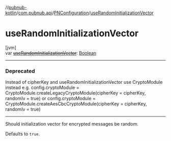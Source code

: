 //[pubnub-kotlin](../../../index.md)/[com.pubnub.api](../index.md)/[PNConfiguration](index.md)/[useRandomInitializationVector](use-random-initialization-vector.md)

# useRandomInitializationVector

[jvm]\
var [~~useRandomInitializationVector~~](use-random-initialization-vector.md): [Boolean](https://kotlinlang.org/api/latest/jvm/stdlib/kotlin/-boolean/index.html)

---

### Deprecated

Instead of cipherKey and useRandomInitializationVector use CryptoModule instead 
            e.g. config.cryptoModule = CryptoModule.createLegacyCryptoModule(cipherKey = cipherKey, randomIv = true) 
            or config.cryptoModule = CryptoModule.createAesCbcCryptoModule(cipherKey = cipherKey, randomIv = true)

---

Should initialization vector for encrypted messages be random.

Defaults to `true`.
